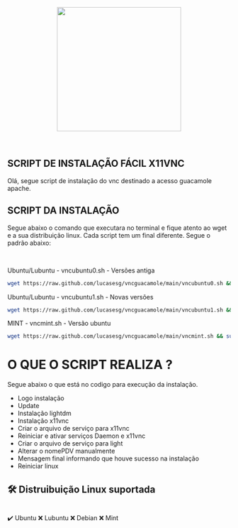 <p align="center"><img width="280" src="https://allgenius.com.br/wp-content/uploads/2018/07/logotopositel.png"></p>

<br/>

## SCRIPT DE INSTALAÇÃO FÁCIL X11VNC

Olá, segue script de instalação do vnc destinado a acesso guacamole apache.

## SCRIPT DA INSTALAÇÃO

Segue abaixo o comando que executara no terminal e fique atento ao wget e a sua distribuição linux. Cada script tem um final diferente. Segue o padrão abaixo:

<br/>

Ubuntu/Lubuntu - vncubuntu0.sh - Versões antiga
```bash
wget https://raw.github.com/lucasesg/vncguacamole/main/vncubuntu0.sh && sudo chmod +x vnc.sh && sudo ./vnc.sh
```
Ubuntu/Lubuntu - vncubuntu1.sh - Novas versões
```bash
wget https://raw.github.com/lucasesg/vncguacamole/main/vncubuntu1.sh && sudo chmod +x vnc.sh && sudo ./vnc.sh
```
MINT - vncmint.sh - Versão ubuntu
```bash
wget https://raw.github.com/lucasesg/vncguacamole/main/vncmint.sh && sudo chmod +x vnc.sh && sudo ./vnc.sh
```
# O QUE O SCRIPT REALIZA ?

Segue abaixo o que está no codigo para execução da instalação.

- Logo instalação
- Update
- Instalação lightdm
- Instalação x11vnc
- Criar o arquivo de serviço para x11vnc
- Reiniciar e ativar serviços Daemon e x11vnc
- Criar o arquivo de serviço para light
- Alterar o nomePDV manualmente
- Mensagem final informando que houve sucesso na instalação
- Reiniciar linux

## 🛠 Distruibuição Linux suportada

<br/>
✔️ Ubuntu
❌ Lubuntu
❌ Debian
❌ Mint
